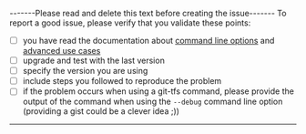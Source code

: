 -------Please read and delete this text before creating the issue-------
To report a good issue, please verify that you validate these points:

- [ ] you have read the documentation about [command line options](../../#available-commands--options) and [advanced use cases](../../#more-advanced-use-cases)
- [ ] upgrade and test with the last version
- [ ] specify the version you are using
- [ ] include steps you followed to reproduce the problem
- [ ] if the problem occurs when using a git-tfs command, please provide the output of the command when using the `--debug` command line option (providing a gist could be a clever idea ;))

------------------------------------------------------------------------
